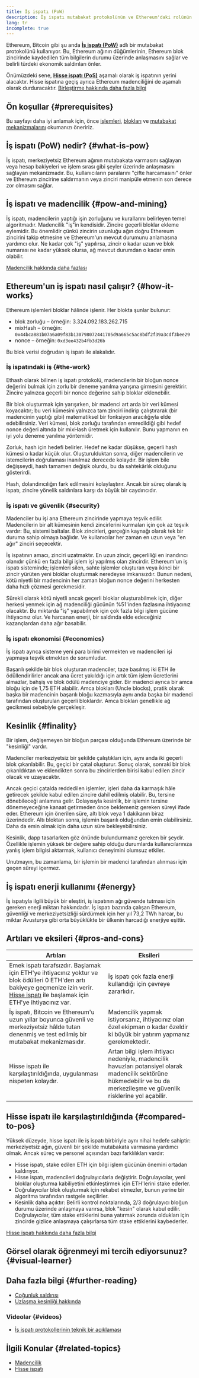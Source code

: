 ```yaml
---
title: İş ispatı (PoW)
description: İş ispatı mutabakat protokolünün ve Ethereum'daki rolünün bir açıklaması.
lang: tr
incomplete: true
---
```


Ethereum, Bitcoin gibi şu anda **[İş ispatı (PoW)](https://wikipedia.org/wiki/Proof_of_work)** adlı bir mutabakat protokolünü kullanıyor. Bu, Ethereum ağının düğümlerinin, Ethereum blok zincirinde kaydedilen tüm bilgilerin durumu üzerinde anlaşmasını sağlar ve belirli türdeki ekonomik saldırıları önler.

Önümüzdeki sene, **[Hisse ispatı (PoS)](/developers/docs/consensus-mechanisms/pos)** aşamalı olarak iş ispatının yerini alacaktır. Hisse ispatına geçiş ayrıca Ethereum madenciliğini de aşamalı olarak durduracaktır. [Birleştirme hakkında daha fazla bilgi](/roadmap/merge/)

## Ön koşullar {#prerequisites}

Bu sayfayı daha iyi anlamak için, önce [işlemleri](/developers/docs/transactions/), [blokları](/developers/docs/blocks/) ve [mutabakat mekanizmalarını](/developers/docs/consensus-mechanisms/) okumanızı öneririz.

## İş ispatı (PoW) nedir? {#what-is-pow}

İş ispatı, merkeziyetsiz Ethereum ağının mutabakata varmasını sağlayan veya hesap bakiyeleri ve işlem sırası gibi şeyler üzerinde anlaşmasını sağlayan mekanizmadır. Bu, kullanıcıların paralarını "çifte harcamasını" önler ve Ethereum zincirine saldırmanın veya zinciri manipüle etmenin son derece zor olmasını sağlar.

## İş ispatı ve madencilik {#pow-and-mining}

İş ispatı, madencilerin yaptığı işin zorluğunu ve kurallarını belirleyen temel algoritmadır. Madencilik "iş"in kendisidir. Zincire geçerli bloklar ekleme eylemidir. Bu önemlidir çünkü zincirin uzunluğu ağın doğru Ethereum zincirini takip etmesine ve Ethereum'un mevcut durumunu anlamasına yardımcı olur. Ne kadar çok "iş" yapılırsa, zincir o kadar uzun ve blok numarası ne kadar yüksek olursa, ağ mevcut durumdan o kadar emin olabilir.

[Madencilik hakkında daha fazlası](/developers/docs/consensus-mechanisms/pow/mining/)

## Ethereum'un iş ispatı nasıl çalışır? {#how-it-works}

Ethereum işlemleri bloklar hâlinde işlenir. Her blokta şunlar bulunur:

- blok zorluğu – örneğin: 3.324.092.183.262.715
- mixHash – örneğin: `0x44bca881b07a6a09f83b130798072441705d9a665c5ac8bdf2f39a3cdf3bee29`
- nonce – örneğin: `0xd3ee432b4fb3d26b`

Bu blok verisi doğrudan iş ispatı ile alakalıdır.

### İş ispatındaki iş {#the-work}

Ethash olarak bilinen iş ispatı protokolü, madencilerin bir bloğun nonce değerini bulmak için zorlu bir deneme yanılma yarışına girmesini gerektirir. Zincire yalnızca geçerli bir nonce değerine sahip bloklar eklenebilir.

Bir blok oluşturmak için yarışırken, bir madenci art arda bir veri kümesi koyacaktır; bu veri kümesini yalnızca tam zinciri indirip çalıştırarak (bir madencinin yaptığı gibi) matematiksel bir fonksiyon aracılığıyla elde edebilirsiniz. Veri kümesi, blok zorluğu tarafından emredildiği gibi hedef nonce değeri altında bir mixHash üretmek için kullanılır. Bunu yapmanın en iyi yolu deneme yanılma yöntemidir.

Zorluk, hash için hedefi belirler. Hedef ne kadar düşükse, geçerli hash kümesi o kadar küçük olur. Oluşturulduktan sonra, diğer madencilerin ve istemcilerin doğrulaması inanılmaz derecede kolaydır. Bir işlem bile değişseydi, hash tamamen değişik olurdu, bu da sahtekârlık olduğunu gösterirdi.

Hash, dolandırıcılığın fark edilmesini kolaylaştırır. Ancak bir süreç olarak iş ispatı, zincire yönelik saldırılara karşı da büyük bir caydırıcıdır.

### İş ispatı ve güvenlik {#security}

Madenciler bu işi ana Ethereum zincirinde yapmaya teşvik edilir. Madencilerin bir alt kümesinin kendi zincirlerini kurmaları için çok az teşvik vardır: Bu, sistemi baltalar. Blok zincirleri, gerçeğin kaynağı olarak tek bir duruma sahip olmaya bağlıdır. Ve kullanıcılar her zaman en uzun veya "en ağır" zinciri seçecektir.

İş ispatının amacı, zinciri uzatmaktır. En uzun zincir, geçerliliği en inandırıcı olanıdır çünkü en fazla bilgi işlem işi yapılmış olan zincirdir. Ethereum'un iş ispatı sisteminde; işlemleri silen, sahte işlemler oluşturan veya ikinci bir zincir yürüten yeni bloklar oluşturmak neredeyse imkansızdır. Bunun nedeni, kötü niyetli bir madencinin her zaman bloğun nonce değerini herkesten daha hızlı çözmesi gerekmesidir.

Sürekli olarak kötü niyetli ancak geçerli bloklar oluşturabilmek için, diğer herkesi yenmek için ağ madenciliği gücünün %51'inden fazlasına ihtiyacınız olacaktır. Bu miktarda "iş" yapabilmek için çok fazla bilgi işlem gücüne ihtiyacınız olur. Ve harcanan enerji, bir saldırıda elde edeceğiniz kazançlardan daha ağır basabilir.

### İş ispatı ekonomisi {#economics}

İş ispatı ayrıca sisteme yeni para birimi vermekten ve madencileri işi yapmaya teşvik etmekten de sorumludur.

Başarılı şekilde bir blok oluşturan madenciler, taze basılmış iki ETH ile ödüllendirilirler ancak ana ücret yakıldığı için artık tüm işlem ücretlerini almazlar, bahşiş ve blok ödülü madenciye gider. Bir madenci ayrıca bir amca bloğu için de 1,75 ETH alabilir. Amca blokları (Uncle blocks), pratik olarak başka bir madencinin başarılı bloğu kazmasıyla aynı anda başka bir madenci tarafından oluşturulan geçerli bloklardır. Amca blokları genellikle ağ gecikmesi sebebiyle gerçekleşir.

## Kesinlik {#finality}

Bir işlem, değişemeyen bir bloğun parçası olduğunda Ethereum üzerinde bir "kesinliği" vardır.

Madenciler merkeziyetsiz bir şekilde çalıştıkları için, aynı anda iki geçerli blok çıkarılabilir. Bu, geçici bir çatal oluşturur. Sonuç olarak, sonraki bir blok çıkarıldıktan ve eklendikten sonra bu zincirlerden birisi kabul edilen zincir olacak ve uzayacaktır.

Ancak geçici çatalda reddedilen işlemler, işleri daha da karmaşık hâle getirecek şekilde kabul edilen zincire dahil edilmiş olabilir. Bu, tersine dönebileceği anlamına gelir. Dolayısıyla kesinlik, bir işlemin tersine dönemeyeceğine kanaat getirmeden önce beklemeniz gereken süreyi ifade eder. Ethereum için önerilen süre, altı blok veya 1 dakikanın biraz üzerindedir. Altı bloktan sonra, işlemin başarılı olduğundan emin olabilirsiniz. Daha da emin olmak için daha uzun süre bekleyebilirsiniz.

Kesinlik, dapp tasarlarken göz önünde bulundurmanız gereken bir şeydir. Özellikle işlemin yüksek bir değere sahip olduğu durumlarda kullanıcılarınıza yanlış işlem bilgisi aktarmak, kullanıcı deneyimini olumsuz etkiler.

Unutmayın, bu zamanlama, bir işlemin bir madenci tarafından alınması için geçen süreyi içermez.

## İş ispatı enerji kullanımı {#energy}

İş ispatıyla ilgili büyük bir eleştiri, iş ispatının ağı güvende tutması için gereken enerji miktarı hakkındadır. İş ispatı bazında çalışan Ethereum, güvenliği ve merkeziyetsizliği sürdürmek için her yıl 73,2 TWh harcar, bu miktar Avusturya gibi orta büyüklükte bir ülkenin harcadığı enerjiye eşittir.

## Artıları ve eksileri {#pros-and-cons}

| Artıları                                                                                                                                                                                                                             | Eksileri                                                                                                                                                                  |
| ------------------------------------------------------------------------------------------------------------------------------------------------------------------------------------------------------------------------------------ | ------------------------------------------------------------------------------------------------------------------------------------------------------------------------- |
| Emek ispatı tarafsızdır. Başlamak için ETH'ye ihtiyacınız yoktur ve blok ödülleri 0 ETH'den artı bakiyeye geçmenize izin verir. [Hisse ispatı](/developers/docs/consensus-mechanisms/pos/) ile başlamak için ETH'ye ihtiyacınız var. | İş ispatı çok fazla enerji kullandığı için çevreye zararlıdır.                                                                                                            |
| İş ispatı, Bitcoin ve Ethereum'u uzun yıllar boyunca güvenli ve merkeziyetsiz hâlde tutan denenmiş ve test edilmiş bir mutabakat mekanizmasıdır.                                                                                     | Madencilik yapmak istiyorsanız, ihtiyacınız olan özel ekipman o kadar özeldir ki büyük bir yatırım yapmanız gerekmektedir.                                                |
| Hisse ispatı ile karşılaştırıldığında, uygulanması nispeten kolaydır.                                                                                                                                                                | Artan bilgi işlem ihtiyacı nedeniyle, madencilik havuzları potansiyel olarak madencilik sektörüne hükmedebilir ve bu da merkezileşme ve güvenlik risklerine yol açabilir. |

## Hisse ispatı ile karşılaştırıldığında {#compared-to-pos}

Yüksek düzeyde, hisse ispatı ile iş ispatı birbiriyle aynı nihai hedefe sahiptir: merkeziyetsiz ağın, güvenli bir şekilde mutabakata varmasına yardımcı olmak. Ancak süreç ve personel açısından bazı farklılıkları vardır:

- Hisse ispatı, stake edilen ETH için bilgi işlem gücünün önemini ortadan kaldırıyor.
- Hisse ispatı, madencileri doğrulayıcılarla değiştirir. Doğrulayıcılar, yeni bloklar oluşturma kabiliyetini etkinleştirmek için ETH'lerini stake ederler.
- Doğrulayıcılar blok oluşturmak için rekabet etmezler, bunun yerine bir algoritma tarafından rastgele seçilirler.
- Kesinlik daha açıktır: Belirli kontrol noktalarında, 2/3 doğrulayıcı bloğun durumu üzerinde anlaşmaya varırsa, blok "kesin" olarak kabul edilir. Doğrulayıcılar, tüm stake ettiklerini buna yatırmak zorunda oldukları için zincirde gizlice anlaşmaya çalışırlarsa tüm stake ettiklerini kaybederler.

[Hisse ispatı hakkında daha fazla bilgi](/developers/docs/consensus-mechanisms/pos/)

## Görsel olarak öğrenmeyi mi tercih ediyorsunuz? {#visual-learner}

<YouTube id="3EUAcxhuoU4" />

## Daha fazla bilgi {#further-reading}

- [Çoğunluk saldırısı](https://en.bitcoin.it/wiki/Majority_attack)
- [Uzlaşma kesinliği hakkında](https://blog.ethereum.org/2016/05/09/on-settlement-finality/)

### Videolar {#videos}

- [İş ispatı protokollerinin teknik bir açıklaması](https://youtu.be/9V1bipPkCTU)

## İlgili Konular {#related-topics}

- [Madencilik](/developers/docs/consensus-mechanisms/pow/mining/)
- [Hisse ispatı](/developers/docs/consensus-mechanisms/pos/)
